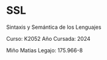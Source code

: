 # SSL
Sintaxis y Semántica de los Lenguajes

Curso: K2052
Año Cursada: 2024

Miño Matias
Legajo: 175.966-8
